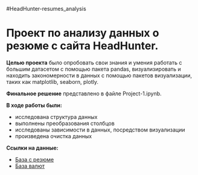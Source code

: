 #HeadHunter-resumes_analysis

# Проект по анализу данных о резюме с сайта HeadHunter.

**Целью проекта** было опробовать свои знания и умения работать с большим датасетом с помощью пакета pandas, визуализировать и находить закономерности в данных с помощью пакетов визуализации, таких как matplotlib, seaborn, plotly. 

**Финальное решение** представлено в файле Project-1.ipynb.

**В ходе работы были:** 
* исследована структура данных
* выполнены преобразования столбцов 
* исследованы зависимости в данных, посредством визуализации
* произведена очистка данных

**Ссылки на данные:**
* [База с резюме](https://drive.google.com/file/d/1iRh8yyjDpbxLsinNZxzLpGooNJBq_3ih/view?usp=share_link)
* [База валют](https://drive.google.com/file/d/1Z3eS4SwefGzUFMhuXFkg50UzABWjO6gl/view?usp=share_link)
